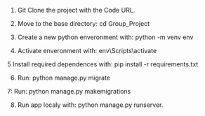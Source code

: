 1. Git Clone the project with the Code URL.    

2. Move to the base directory: cd Group_Project

3. Create a new python enveronment with: python -m venv env

4. Activate enveronment with: env\Scripts\activate 

5  Install required dependences with: pip install -r requirements.txt

6. Run: python manage.py migrate 

7: Run:  python manage.py makemigrations

8. Run app localy with: python manage.py runserver.
